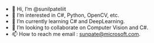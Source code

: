 - 👋 Hi, I’m @sunilpateliit
- 👀 I’m interested in C#, Python, OpenCV, etc. 
- 🌱 I’m currently learning C# and DeepLearning.
- 💞️ I’m looking to collaborate on Computer Vision and C#.
- 📫 How to reach me email : sunpate@microsoft.com.

<!---
sunilpateliit/sunilpateliit is a ✨ special ✨ repository because its `README.md` (this file) appears on your GitHub profile.
You can click the Preview link to take a look at your changes.
--->
